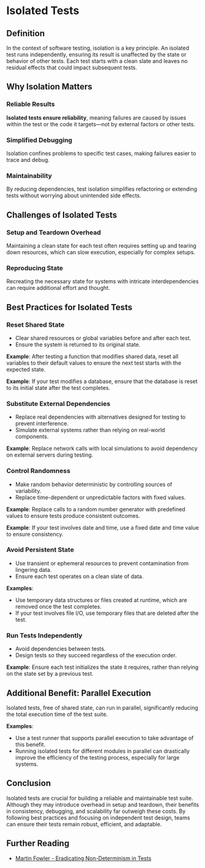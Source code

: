 # Isolated Tests

## Definition
In the context of software testing, isolation is a key principle. An isolated test runs independently, ensuring its result is unaffected by the state or behavior of other tests. Each test starts with a clean slate and leaves no residual effects that could impact subsequent tests.

## Why Isolation Matters

### Reliable Results
**Isolated tests ensure reliability**, meaning failures are caused by issues within the test or the code it targets—not by external factors or other tests.

### Simplified Debugging
Isolation confines problems to specific test cases, making failures easier to trace and debug.

### Maintainability
By reducing dependencies, test isolation simplifies refactoring or extending tests without worrying about unintended side effects.

## Challenges of Isolated Tests

### Setup and Teardown Overhead
Maintaining a clean state for each test often requires setting up and tearing down resources, which can slow execution, especially for complex setups.

### Reproducing State
Recreating the necessary state for systems with intricate interdependencies can require additional effort and thought.

## Best Practices for Isolated Tests

### Reset Shared State
- Clear shared resources or global variables before and after each test.
- Ensure the system is returned to its original state.

**Example**: After testing a function that modifies shared data, reset all variables to their default values to ensure the next test starts with the expected state.

**Example**: If your test modifies a database, ensure that the database is reset to its initial state after the test completes.

### Substitute External Dependencies
- Replace real dependencies with alternatives designed for testing to prevent interference.
- Simulate external systems rather than relying on real-world components.

**Example**: Replace network calls with local simulations to avoid dependency on external servers during testing.

### Control Randomness
- Make random behavior deterministic by controlling sources of variability.
- Replace time-dependent or unpredictable factors with fixed values.

**Example**: Replace calls to a random number generator with predefined values to ensure tests produce consistent outcomes.

**Example**: If your test involves date and time, use a fixed date and time value to ensure consistency.

### Avoid Persistent State
- Use transient or ephemeral resources to prevent contamination from lingering data.
- Ensure each test operates on a clean slate of data.

**Examples**:
- Use temporary data structures or files created at runtime, which are removed once the test completes.
- If your test involves file I/O, use temporary files that are deleted after the test.

### Run Tests Independently
- Avoid dependencies between tests.
- Design tests so they succeed regardless of the execution order.

**Example**: Ensure each test initializes the state it requires, rather than relying on the state set by a previous test.

## Additional Benefit: Parallel Execution
Isolated tests, free of shared state, can run in parallel, significantly reducing the total execution time of the test suite.

**Examples**:
- Use a test runner that supports parallel execution to take advantage of this benefit.
- Running isolated tests for different modules in parallel can drastically improve the efficiency of the testing process, especially for large systems.

## Conclusion
Isolated tests are crucial for building a reliable and maintainable test suite. Although they may introduce overhead in setup and teardown, their benefits in consistency, debugging, and scalability far outweigh these costs. By following best practices and focusing on independent test design, teams can ensure their tests remain robust, efficient, and adaptable.

## Further Reading
- [Martin Fowler - Eradicating Non-Determinism in Tests](https://martinfowler.com/articles/nonDeterminism.html)